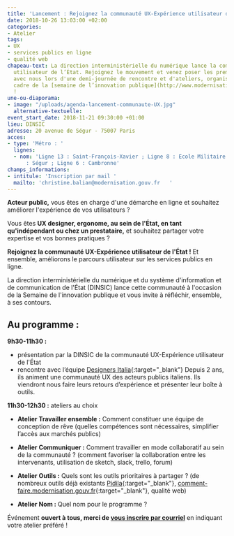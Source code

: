 ```yaml
---
title: 'Lancement : Rejoignez la communauté UX-Expérience utilisateur de l''État !'
date: 2018-10-26 13:03:00 +02:00
categories:
- Atelier
tags:
- UX
- services publics en ligne
- qualité web
chapeau-text: La direction interministérielle du numérique lance la communauté UX-Expérience
  utilisateur de l’État. Rejoignez le mouvement et venez poser les premières briques
  avec nous lors d'une demi-journée de rencontre et d'ateliers, organisée dans le
  cadre de la [semaine de l’innovation publique](http://www.modernisation.gouv.fr/la-semaine-de-linnovation-publique){:target="_blank"}
  !
une-ou-diaporama:
- image: "/uploads/agenda-lancement-communaute-UX.jpg"
  alternative-textuelle: 
event_start_date: 2018-11-21 09:30:00 +01:00
lieu: DINSIC
adresse: 20 avenue de Ségur - 75007 Paris
acces:
- type: 'Métro : '
  lignes:
  - nom: 'Ligne 13 : Saint-François-Xavier ; Ligne 8 : Ecole Militaire ; Ligne 10
      : Ségur ; Ligne 6 : Cambronne'
champs_informations:
- intitule: 'Inscription par mail '
  mailto: 'christine.balian@modernisation.gouv.fr   '
---
```


**Acteur public,** vous êtes en charge d'une démarche en ligne et souhaitez améliorer l'expérience de vos utilisateurs ?

Vous êtes **UX designer, ergonome, au sein de l'État, en tant qu'indépendant ou chez un prestataire,** et souhaitez partager votre expertise et vos bonnes pratiques ?

**Rejoignez la communauté UX-Expérience utilisateur de l'État !** Et ensemble, améliorons le parcours utilisateur sur les services publics en ligne.

La direction interministérielle du numérique et du système d'information et de communication de l'État (DINSIC) lance cette communauté à l'occasion de la Semaine de l'innovation publique et vous invite à réfléchir, ensemble, à ses contours.



## Au programme :

**9h30-11h30 :**
* présentation par la DINSIC de la communauté UX-Expérience utilisateur de l'État
* rencontre avec l’équipe [Designers Italia](https://designers.italia.it/){:target="_blank"}
Depuis 2 ans, ils animent une communauté UX des acteurs publics italiens. Ils viendront nous faire leurs retours d’expérience et présenter leur boîte à outils.

**11h30-12h30 :** ateliers au choix
* **Atelier Travailler ensemble :**  Comment constituer une équipe de conception de rêve (quelles compétences sont nécessaires, simplifier l’accès aux marchés publics)

* **Atelier Communiquer :** Comment travailler en mode collaboratif au sein de la communauté ? (comment favoriser la collaboration entre les intervenants, utilisation de sketch, slack, trello, forum)

* **Atelier Outils :** Quels sont les outils prioritaires à partager ?
(de nombreux outils déjà existants [Pidila](https://pidila.gitlab.io/){:target="_blank"}, [comment-faire.modernisation.gouv.fr](http://comment-faire.modernisation.gouv.fr/){:target="_blank"}, qualité web)

* **Atelier Nom :** Quel nom pour le programme ?

Événement **ouvert à tous, merci de [vous inscrire par courriel](mailto:christine.balian@modernisation.gouv.fr)**
en indiquant votre atelier préféré !
